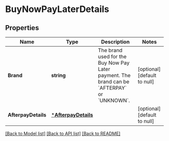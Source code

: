 # BuyNowPayLaterDetails

## Properties
Name | Type | Description | Notes
------------ | ------------- | ------------- | -------------
**Brand** | **string** | The brand used for the Buy Now Pay Later payment. The brand can be &#x60;AFTERPAY&#x60; or &#x60;UNKNOWN&#x60;. | [optional] [default to null]
**AfterpayDetails** | [***AfterpayDetails**](AfterpayDetails.md) |  | [optional] [default to null]

[[Back to Model list]](../README.md#documentation-for-models) [[Back to API list]](../README.md#documentation-for-api-endpoints) [[Back to README]](../README.md)


